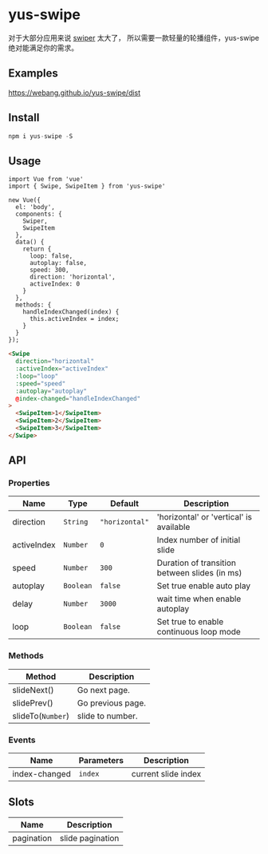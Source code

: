 # yus-swipe

对于大部分应用来说 [swiper](https://github.com/nolimits4web/swiper) 太大了， 所以需要一款轻量的轮播组件，yus-swipe 绝对能满足你的需求。

## Examples

https://webang.github.io/yus-swipe/dist

## Install

```js
npm i yus-swipe -S
```

## Usage

```
import Vue from 'vue'
import { Swipe, SwipeItem } from 'yus-swipe'

new Vue({
  el: 'body',
  components: {
    Swiper,
    SwipeItem
  },
  data() {
    return {
      loop: false,
      autoplay: false,
      speed: 300,
      direction: 'horizontal',
      activeIndex: 0
    }
  },
  methods: {
    handleIndexChanged(index) {
      this.activeIndex = index;
    }
  }
});
```

```html
<Swipe 
  direction="horizontal"
  :activeIndex="activeIndex"
  :loop="loop"
  :speed="speed"
  :autoplay="autoplay"
  @index-changed="handleIndexChanged"
>
  <SwipeItem>1</SwipeItem>
  <SwipeItem>2</SwipeItem>
  <SwipeItem>3</SwipeItem>
</Swipe>
```

##  API

### Properties

| Name                 | Type      | Default        | Description                                         |
|----------------------|-----------|----------------|-----------------------------------------------------|
| direction            | `String`  | `"horizontal"` | 'horizontal' or 'vertical' is available             |
| activeIndex          | `Number`  | `0`            | Index number of initial slide                       |
| speed                | `Number`  | `300`          | Duration of transition between slides (in ms)       |
| autoplay             | `Boolean` | `false`        | Set true enable auto play                           |
| delay                | `Number`  | `3000`         | wait time when enable autoplay                      |
| loop                 | `Boolean` | `false`        | Set true to enable continuous loop mode             |

### Methods

| Method            | Description              |
|-------------------|--------------------------|
| slideNext()       | Go next page.            |
| slidePrev()       | Go previous page.        |
| slideTo(`Number`) | slide to number.         |

### Events

| Name              | Parameters  | Description         |
|-------------------|------------ |---------------------|
| index-changed     | `index`     | current slide index |

## Slots

| Name         | Description       |
|--------------|------------------ |
| pagination   | slide pagination  |
